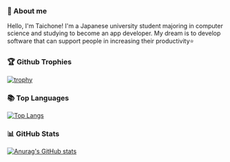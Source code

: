 ### 📝 About me
Hello, I'm Taichone!
I'm a Japanese university student majoring in computer science and studying to become an app developer. My dream is to develop software that can support people in increasing their productivity⭐

### 🏆 Github Trophies
[![trophy](https://github-profile-trophy.vercel.app/?username=taichone&theme=radical&title=MultiLanguage,Commits,PullRequest,Repositories)](https://github.com/ryo-ma/github-profile-trophy)

### 📚 Top Languages
[![Top Langs](https://github-readme-stats.vercel.app/api/top-langs/?username=taichone&theme=radical)](https://github.com/anuraghazra/github-readme-stats)

### 📊 GitHub Stats
[![Anurag's GitHub stats](https://github-readme-stats.vercel.app/api?username=taichone&theme=radical)](https://github.com/anuraghazra/github-readme-stats)

<!--
- 🔭 I’m currently working on ...
- 🌱 I’m currently learning ...
- 👯 I’m looking to collaborate on ...
- 🤔 I’m looking for help with ...
- 💬 Ask me about ...
- 📫 How to reach me: ...
- 😄 Pronouns: ...
- ⚡ Fun fact: ...
-->
